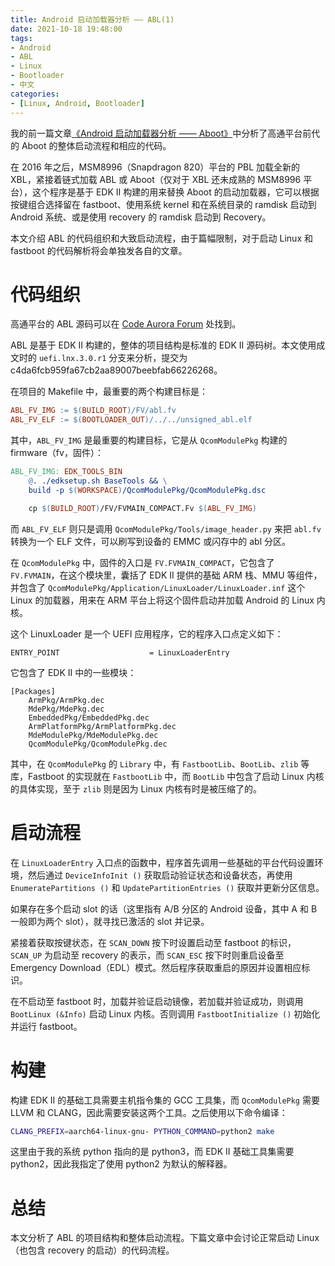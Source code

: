 ```yaml
---
title: Android 启动加载器分析 —— ABL(1)
date: 2021-10-18 19:48:00
tags:
- Android
- ABL
- Linux
- Bootloader
- 中文
categories:
- [Linux, Android, Bootloader]
---
```


我的前一篇文章[《Android 启动加载器分析 —— Aboot》](https://blog.inoki.cc/2021/10/17/android-bootloader-analysis-aboot/)中分析了高通平台前代的 Aboot 的整体启动流程和相应的代码。

在 2016 年之后，MSM8996（Snapdragon 820）平台的 PBL 加载全新的 XBL，紧接着链式加载 ABL 或 Aboot（仅对于 XBL 还未成熟的 MSM8996 平台），这个程序是基于 EDK II 构建的用来替换 Aboot 的启动加载器，它可以根据按键组合选择留在 fastboot、使用系统 kernel 和在系统目录的 ramdisk 启动到 Android 系统、或是使用 recovery 的 ramdisk 启动到 Recovery。

本文介绍 ABL 的代码组织和大致启动流程，由于篇幅限制，对于启动 Linux 和 fastboot 的代码解析将会单独发各自的文章。

# 代码组织

高通平台的 ABL 源码可以在 [Code Aurora Forum](https://source.codeaurora.org/quic/la/abl/tianocore/edk2/) 处找到。

ABL 是基于 EDK II 构建的，整体的项目结构是标准的 EDK II 源码树。本文使用成文时的 `uefi.lnx.3.0.r1` 分支来分析，提交为 c4da6fcb959fa67cb2aa89007beebfab66226268。

在项目的 Makefile 中，最重要的两个构建目标是：

```makefile
ABL_FV_IMG := $(BUILD_ROOT)/FV/abl.fv
ABL_FV_ELF := $(BOOTLOADER_OUT)/../../unsigned_abl.elf
```

其中，`ABL_FV_IMG` 是最重要的构建目标，它是从 `QcomModulePkg` 构建的 firmware（fv，固件）：

```makefile
ABL_FV_IMG: EDK_TOOLS_BIN
	@. ./edksetup.sh BaseTools && \
	build -p $(WORKSPACE)/QcomModulePkg/QcomModulePkg.dsc

    cp $(BUILD_ROOT)/FV/FVMAIN_COMPACT.Fv $(ABL_FV_IMG)
```

而 `ABL_FV_ELF` 则只是调用 `QcomModulePkg/Tools/image_header.py` 来把 `abl.fv` 转换为一个 ELF 文件，可以刷写到设备的 EMMC 或闪存中的 abl 分区。

在 `QcomModulePkg` 中，固件的入口是 `FV.FVMAIN_COMPACT`，它包含了 `FV.FVMAIN`，在这个模块里，囊括了 EDK II 提供的基础 ARM 栈、MMU 等组件，并包含了 `QcomModulePkg/Application/LinuxLoader/LinuxLoader.inf` 这个 Linux 的加载器，用来在 ARM 平台上将这个固件启动并加载 Android 的 Linux 内核。

这个 LinuxLoader 是一个 UEFI 应用程序，它的程序入口点定义如下：

```
ENTRY_POINT                    = LinuxLoaderEntry
```

它包含了 EDK II 中的一些模块：

```
[Packages]
	ArmPkg/ArmPkg.dec
	MdePkg/MdePkg.dec
	EmbeddedPkg/EmbeddedPkg.dec
	ArmPlatformPkg/ArmPlatformPkg.dec
	MdeModulePkg/MdeModulePkg.dec
	QcomModulePkg/QcomModulePkg.dec
```

其中，在 `QcomModulePkg` 的 `Library` 中，有 `FastbootLib`、`BootLib`、`zlib` 等库，Fastboot 的实现就在 `FastbootLib` 中，而 `BootLib` 中包含了启动 Linux 内核的具体实现，至于 `zlib` 则是因为 Linux 内核有时是被压缩了的。

# 启动流程

在 `LinuxLoaderEntry` 入口点的函数中，程序首先调用一些基础的平台代码设置环境，然后通过 `DeviceInfoInit ()` 获取启动验证状态和设备状态，再使用 `EnumeratePartitions ()` 和 `UpdatePartitionEntries ()` 获取并更新分区信息。

如果存在多个启动 slot 的话（这里指有 A/B 分区的 Android 设备，其中 A 和 B 一般即为两个 slot），就寻找已激活的 slot 并记录。

紧接着获取按键状态，在 `SCAN_DOWN` 按下时设置启动至 fastboot 的标识，`SCAN_UP` 为启动至 recovery 的表示，而 `SCAN_ESC` 按下时则重启设备至 Emergency Download（EDL）模式。然后程序获取重启的原因并设置相应标识。

在不启动至 fastboot 时，加载并验证启动镜像，若加载并验证成功，则调用 `BootLinux (&Info)` 启动 Linux 内核。否则调用 `FastbootInitialize ()` 初始化并运行 fastboot。

# 构建

构建 EDK II 的基础工具需要主机指令集的 GCC 工具集，而 `QcomModulePkg` 需要 LLVM 和 CLANG，因此需要安装这两个工具。之后使用以下命令编译：

```bash
CLANG_PREFIX=aarch64-linux-gnu- PYTHON_COMMAND=python2 make
```

这里由于我的系统 python 指向的是 python3，而 EDK II 基础工具集需要 python2，因此我指定了使用 python2 为默认的解释器。

# 总结

本文分析了 ABL 的项目结构和整体启动流程。下篇文章中会讨论正常启动 Linux（也包含 recovery 的启动）的代码流程。
